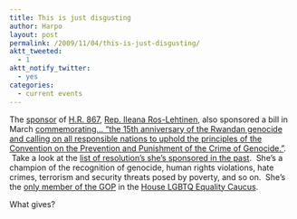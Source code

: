 ```yaml
---
title: This is just disgusting
author: Harpo
layout: post
permalink: /2009/11/04/this-is-just-disgusting/
aktt_tweeted:
  - 1
aktt_notify_twitter:
  - yes
categories:
  - current events
---
```

The <a href="http://thomas.loc.gov/cgi-bin/bdquery/D?d111:20:./temp/~bdVfTw::" target="_blank">sponsor</a> of <a href="http://hdl.loc.gov/loc.uscongress/legislation.111hres867" target="_blank">H.R. 867</a>, <a href="http://ros-lehtinen.house.gov/" target="_blank">Rep. Ileana Ros-Lehtinen</a>, also sponsored a bill in March <a href="http://thomas.loc.gov/cgi-bin/bdquery/D?d111:4:./temp/~bdVfTw::" target="_blank">commemorating&#8230; &#8220;the 15th anniversary of the Rwandan genocide and calling on all responsible nations to uphold the principles of the Convention on the Prevention and Punishment of the Crime of Genocide.&#8221;</a>.  Take a look at the <a href="http://thomas.loc.gov/cgi-bin/bdquery/R?d111:FLD003:@1(Rep+Ros-Lehtinen+Ileana):" target="_blank">list of resolution&#8217;s she&#8217;s sponsored in the past</a>.  She&#8217;s a champion of the recognition of genocide, human rights violations, hate crimes, terrorism and security threats posed by poverty, and so on.  She&#8217;s the <a href="http://en.wikipedia.org/wiki/Ileana_Ros-Lehtinen" target="_blank">only member of the GOP</a> in the <a href="http://lgbt.tammybaldwin.house.gov/membership.shtml" target="_blank">House LGBTQ Equality Caucus</a>.

What gives?